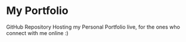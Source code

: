 # My Portfolio
GitHub Repository Hosting my Personal Portfolio live, for the ones who connect with me online :)
